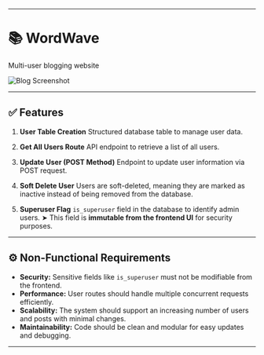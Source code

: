 
---

# 📚 WordWave

Multi-user blogging website

![Blog Screenshot](https://github.com/user-attachments/assets/7ef5a3d6-b1e1-4c1a-ad33-c0f80a99c3a8)

---

## ✅ Features

1. **User Table Creation**
   Structured database table to manage user data.

2. **Get All Users Route**
   API endpoint to retrieve a list of all users.

3. **Update User (POST Method)**
   Endpoint to update user information via POST request.

4. **Soft Delete User**
   Users are soft-deleted, meaning they are marked as inactive instead of being removed from the database.

5. **Superuser Flag**
   `is_superuser` field in the database to identify admin users.
   ➤ This field is **immutable from the frontend UI** for security purposes.

---

## ⚙️ Non-Functional Requirements

* **Security:** Sensitive fields like `is_superuser` must not be modifiable from the frontend.
* **Performance:** User routes should handle multiple concurrent requests efficiently.
* **Scalability:** The system should support an increasing number of users and posts with minimal changes.
* **Maintainability:** Code should be clean and modular for easy updates and debugging.

---

